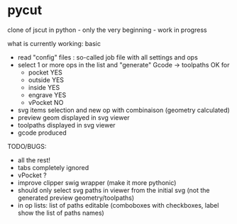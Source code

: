 # pycut
clone of jscut  in python - only the very beginning - work in progress


what is currently working: basic
- read "config" files : so-called job file with all settings and ops
- select 1 or more ops in the list and "generate" Gcode -> toolpaths OK for
   + pocket   YES
   + outside  YES
   + inside   YES
   + engrave  YES
   + vPocket   NO
- svg items selection and new op with combinaison (geometry calculated)
- preview geom displayed in svg viewer
- toolpaths displayed in svg viewer
- gcode produced

TODO/BUGS:
- all the rest!
- tabs completely ignored
- vPocket ?
- improve clipper swig wrapper (make it more pythonic)
- should only select svg paths in viewer from the initial svg (not the generated preview geometry/toolpaths)
- in op lists: list of paths editable (comboboxes with checkboxes, label show the list of paths names)